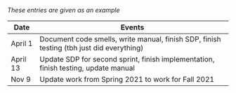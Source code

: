 *These entries are given as an example*

| Date      | Events
|-----------|--------------------
| April 1   | Document code smells, write manual, finish SDP, finish testing (tbh just did everything)
| April 13  | Update SDP for second sprint, finish implementation, finish testing, update manual
| Nov 9     | Update work from Spring 2021 to work for Fall 2021